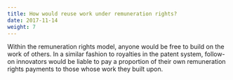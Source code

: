 ```yaml
---
title: How would reuse work under remuneration rights?
date: 2017-11-14
weight: 7
---
```


Within the remuneration rights model, anyone would be free to build on the work of others. In a similar fashion to royalties in the patent system, follow-on innovators would be liable to pay a proportion of their own remuneration rights payments to those whose work they built upon.
